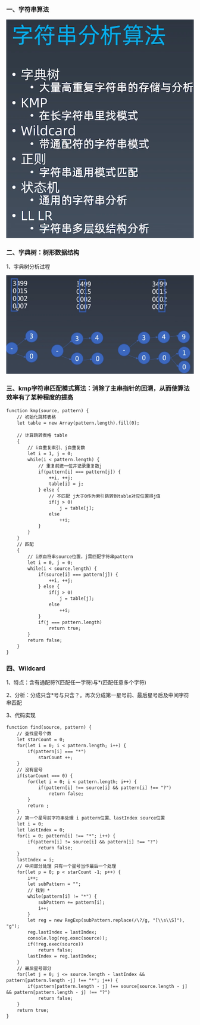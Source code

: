 ### 一、字符串算法
![](https://github.com/codersave/Frontend-09-Template/blob/main/Week_04/string.png?raw=true)

### 二、字典树：树形数据结构

1、字典树分析过程

![](https://github.com/codersave/Frontend-09-Template/blob/main/Week_04/tree.png?raw=true)


### 三、kmp字符串匹配模式算法：消除了主串指针的回溯，从而使算法效率有了某种程度的提高

	function kmp(source, pattern) {
		// 初始化跳转表格
		let table = new Array(pattern.length).fill(0);

		// 计算跳转表格 table
		{
			// i自重复索引、j自重复数
			let i = 1, j = 0;
			while(i < pattern.length) {
				// 重复前进一位并记录重复数j
				if(pattern[i] === pattern[j]) {
					++i, ++j;
					table[i] = j;
				} else {
					// 不匹配 j大于0作为索引跳转到table对应位置得j值
					if(j > 0)
						j = table[j];
					else
						++i;
				}
			}
		}
		// 匹配
		{
			// i原自符串source位置，j需匹配字符串pattern
			let i = 0, j = 0;
			while(i < source.length) {
				if(source[i] === pattern[j]) {
					++i, ++j;
				} else {
					if(j > 0)
						j = table[j];
					else
						++i;
				}
				if(j === pattern.length)
					return true;
			}
			return false;
		}
	}

### 四、Wildcard

1、特点：含有通配符?(匹配任一字符)与*(匹配任意多个字符)

2、分析：分成只含*号与只含？。再次分成第一星号前、最后星号后及中间字符串匹配

3、代码实现

	function find(source, pattern) {
		// 查找星号个数
		let starCount = 0;
		for(let i = 0; i < pattern.length; i++) {
			if(pattern[i] === "*")
				starCount ++;
		}
		// 没有星号
		if(starCount === 0) {
			for(let i = 0; i < pattern.length; i++) {
				if(pattern[i] !== source[i] && pattern[i] !== "?")
					return false;
			}
			return ;
		}
		// 第一个星号前字符串处理 i pattern位置、lastIndex source位置
		let i = 0;
		let lastIndex = 0;
		for(i = 0; pattern[i] !== "*"; i++) {
			if(pattern[i] != source[i] && pattern[i] !== "?")
				return false;
		}
		lastIndex = i;
		// 中间部分处理 只有一个星号当作最后一个处理
		for(let p = 0; p < starCount -1; p++) {
			i++;
			let subPattern = "";
			// 找到 *
			while(pattern[i] != "*") {
				subPattern += pattern[i];
				i++;
			}
			let reg = new RegExp(subPattern.replace(/\?/g, "[\\s\\S]"), "g");
			reg.lastIndex = lastIndex;
			console.log(reg.exec(source));
			if(!reg.exec(source))
				return false;
			lastIndex = reg.lastIndex;
		}
		// 最后星号部分
		for(let j = 0; j <= source.length - lastIndex && pattern[pattern.length -j] !== "*"; j++) {
			if(pattern[pattern.length - j] !== source[source.length - j] && pattern[pattern.length - j] !== "?")
				return false;
		}
		return true;
	}
